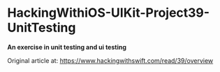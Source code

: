 # HackingWithiOS-UIKit-Project39-UnitTesting

**An exercise in unit testing and ui testing**

Original article at: https://www.hackingwithswift.com/read/39/overview
